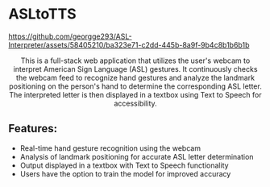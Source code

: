# ASLtoTTS

https://github.com/georgge293/ASL-Interpreter/assets/58405210/ba323e71-c2dd-445b-8a9f-9b4c8b1b6b1b

<p align="center">
  This is a full-stack web application that utilizes the user's webcam to interpret American Sign Language (ASL) gestures. It continuously checks the webcam feed to recognize hand gestures and analyze the landmark positioning on the person's hand to determine the corresponding ASL letter. The interpreted letter is then displayed in a textbox using Text to Speech for accessibility.
</p>

## Features:
- Real-time hand gesture recognition using the webcam
- Analysis of landmark positioning for accurate ASL letter determination
- Output displayed in a textbox with Text to Speech functionality
- Users have the option to train the model for improved accuracy

